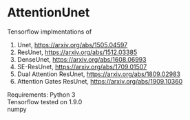 # AttentionUnet
Tensorflow implmentations of 
1. Unet, https://arxiv.org/abs/1505.04597
2. ResUnet, https://arxiv.org/abs/1512.03385
3. DenseUnet, https://arxiv.org/abs/1608.06993
4. SE-ResUnet, https://arxiv.org/abs/1709.01507
5. Dual Attention ResUnet, https://arxiv.org/abs/1809.02983
6. Attention Gates ResUnet, https://arxiv.org/abs/1909.10360

Requirements:
Python 3  
Tensorflow tested on 1.9.0  
numpy
